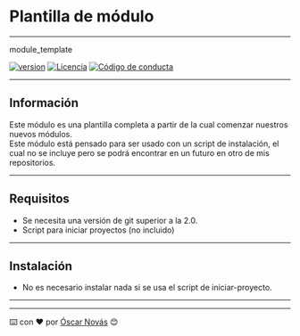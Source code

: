 # Plantilla de módulo
---
module_template

[![version][version-badge]][changelog]
[![Licencia][license-badge]][license]
[![Código de conducta][conduct-badge]][conduct]

---

## Información
Este módulo es una plantilla completa a partir de la cual comenzar nuestros
nuevos módulos.  
Este módulo está pensado para ser usado con un script de instalación, el cual no
se incluye pero se podrá encontrar en un futuro en otro de mis repositorios.

---

## Requisitos
* Se necesita una versión de git superior a la 2.0.
* Script para iniciar proyectos (no incluido)

---

## Instalación
* No es necesario instalar nada si se usa el script de iniciar-proyecto.

---

---
⌨️ con ❤️ por [Óscar Novás][mi-web] 😊

[mi-web]: https://oscarnovas.com "for developers"

[version]: v2.0.0
[version-badge]: https://img.shields.io/badge/Versión-2.0.0-blue.svg

[license]: LICENSE.md
[license-badge]: https://img.shields.io/badge/Licencia-GPLv3+-green.svg "Leer la licencia"

[conduct]: CODE_OF_CONDUCT.md
[conduct-badge]: https://img.shields.io/badge/C%C3%B3digo%20de%20Conducta-2.0-4baaaa.svg "Código de conducta"

[changelog]: CHANGELOG.md "Histórico de cambios"

